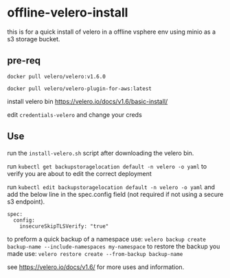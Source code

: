 # offline-velero-install

this is for a quick install of velero in a offline vsphere env using minio as a s3 storage bucket.

## pre-req

`docker pull velero/velero:v1.6.0`

`docker pull velero/velero-plugin-for-aws:latest`

install velero bin https://velero.io/docs/v1.6/basic-install/

edit `credentials-velero` and change your creds

## Use

run the `install-velero.sh` script after downloading the velero bin.

run `kubectl get backupstoragelocation default -n velero -o yaml` to verify you are about to edit the correct deployment

run `kubectl edit backupstoragelocation default -n velero -o yaml` and add the below line in the spec.config field (not required if not using a secure s3 endpoint).

```
spec:
  config:
    insecureSkipTLSVerify: "true"
```
to preform a quick backup of a namespace use:
`velero backup create backup-name --include-namespaces my-namespace`
to restore the backup you made use:
`velero restore create --from-backup backup-name`


see https://velero.io/docs/v1.6/ for more uses and information.
